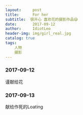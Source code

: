 ```yaml
---
layout:     post
title:      For her
subtitle:  很开心 喜欢花的摄影作品😅
date:       2017-09-12
author:     IdiotLeo
header-img: img/girl_real.jpg
catalog: true
tags:
    人物
    摄影
---
```



### 2017-09-12

谨献给花

### 2017-09-13

献给作死的Loating
